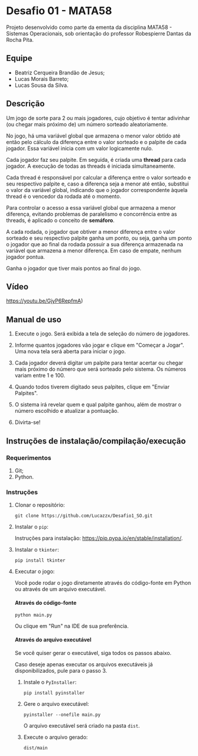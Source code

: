 # Desafio 01 - MATA58

Projeto desenvolvido como parte da ementa da disciplina MATA58 - Sistemas Operacionais, sob orientação do professor Robespierre Dantas da Rocha Pita.

## Equipe

* Beatriz Cerqueira Brandão de Jesus;
* Lucas Morais Barreto;
* Lucas Sousa da Silva.

## Descrição

Um jogo de sorte para 2 ou mais jogadores, cujo objetivo é tentar adivinhar (ou chegar mais próximo de) um número sorteado aleatoriamente.

No jogo, há uma variável global que armazena o menor valor obtido até então pelo cálculo da diferença entre o valor sorteado e o palpite de cada jogador. Essa variável inicia com um valor logicamente nulo.

Cada jogador faz seu palpite. Em seguida, é criada uma **thread** para cada jogador. A execução de todas as threads é iniciada simultaneamente.

Cada thread é responsável por calcular a diferença entre o valor sorteado e seu respectivo palpite e, caso a diferença seja a menor até então, substitui o valor da variável global, indicando que o jogador correspondente àquela thread é o vencedor da rodada até o momento.

Para controlar o acesso a essa variável global que armazena a menor diferença, evitando problemas de paralelismo e concorrência entre as threads, é aplicado o conceito de **semáforo**.

A cada rodada, o jogador que obtiver a menor diferença entre o valor sorteado e seu respectivo palpite ganha um ponto, ou seja, ganha um ponto o jogador que ao final da rodada possuir a sua diferença armazenada na variável que armazena a menor diferença. Em caso de empate, nenhum jogador pontua.

Ganha o jogador que tiver mais pontos ao final do jogo.

## Vídeo
https://youtu.be/GjyP6RepfmA)

## Manual de uso

1. Execute o jogo. Será exibida a tela de seleção do número de jogadores.

2. Informe quantos jogadores vão jogar e clique em "Começar a Jogar". Uma nova tela será aberta para iniciar o jogo.

3. Cada jogador deverá digitar um palpite para tentar acertar ou chegar mais próximo do número que será sorteado pelo sistema. Os números variam entre 1 e 100.

4. Quando todos tiverem digitado seus palpites, clique em "Enviar Palpites".

5. O sistema irá revelar quem e qual palpite ganhou, além de mostrar o número escolhido e atualizar a pontuação.

6. Divirta-se!


## Instruções de instalação/compilação/execução

### Requerimentos

1. Git;
1. Python.

### Instruções


1. Clonar o repositório:

    ```
    git clone https://github.com/Lucazzx/Desafio1_SO.git
    ```

1. Instalar o `pip`:

    Instruções para instalação: https://pip.pypa.io/en/stable/installation/.


1. Instalar o `tkinter`:

    ```
    pip install tkinter
    ```

1. Executar o jogo:

    Você pode rodar o jogo diretamente através do código-fonte em Python ou através de um arquivo executável.

    #### Através do código-fonte

    ```
    python main.py
    ```

    Ou clique em "Run" na IDE de sua preferência.

    #### Através do arquivo executável

    Se você quiser gerar o executável, siga todos os passos abaixo. 

    Caso deseje apenas executar os arquivos executáveis já disponibilizados, pule para o passo 3.

    1. Instale o `PyInstaller`:

        ```
        pip install pyinstaller
        ```

    1. Gere o arquivo executável:

        ```
        pyinstaller --onefile main.py
        ```

        O arquivo executável será criado na pasta `dist`.

    1. Execute o arquivo gerado:

        ```
        dist/main
        ```
